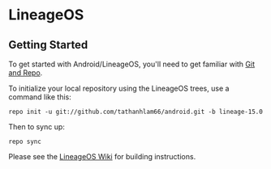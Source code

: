LineageOS
===========

Getting Started
---------------

To get started with Android/LineageOS, you'll need to get
familiar with [Git and Repo](https://source.android.com/source/using-repo.html).

To initialize your local repository using the LineageOS trees, use a command like this:

    repo init -u git://github.com/tathanhlam66/android.git -b lineage-15.0

Then to sync up:

    repo sync

Please see the [LineageOS Wiki](https://wiki.lineageos.org/) for building instructions.
